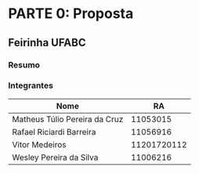 # PARTE 0: Proposta

## Feirinha UFABC

### Resumo



### Integrantes

| Nome                          | RA          |
| ----------------------------- | ----------- |
| Matheus Túlio Pereira da Cruz | 11053015    |
| Rafael Riciardi Barreira      | 11056916    |
| Vitor Medeiros                | 11201720112 |
| Wesley Pereira da Silva       | 11006216    |